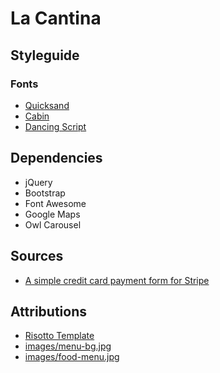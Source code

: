 # La Cantina

## Styleguide

### Fonts

- [Quicksand](#)
- [Cabin](#)
- [Dancing Script](#)

## Dependencies

- jQuery
- Bootstrap
- Font Awesome
- Google Maps
- Owl Carousel

## Sources

- [A simple credit card payment form for Stripe](https://medium.com/@rcdexta/simple-credit-card-payment-form-with-stripe-js-4fd74903e23c)

## Attributions

- [Risotto Template](https://colorlib.com/wp/template/risotto/)
- [images/menu-bg.jpg](https://cmkt-image-prd.global.ssl.fastly.net/0.1.0/ps/27916/580/386/m1/fpnw/wm0/1-.jpg?1373985003&s=9f0e8830878b4a716b5758ff19d23f49)
- [images/food-menu.jpg](http://g700flashlights.com/p/2018/04/restaurant-menu-background-photos-278-background-vectors-and-psd-inside-food-menu-background-png.jpg)

